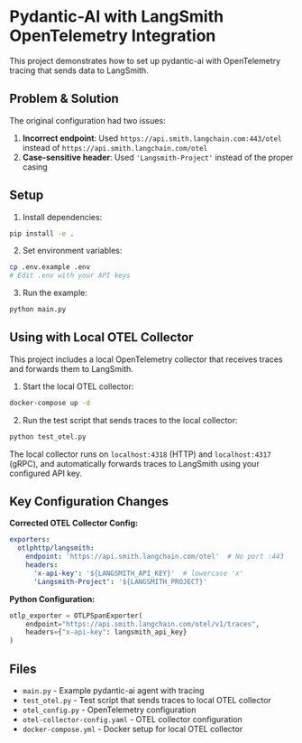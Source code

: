 # Pydantic-AI with LangSmith OpenTelemetry Integration

This project demonstrates how to set up pydantic-ai with OpenTelemetry tracing that sends data to LangSmith.

## Problem & Solution

The original configuration had two issues:
1. **Incorrect endpoint**: Used `https://api.smith.langchain.com:443/otel` instead of `https://api.smith.langchain.com/otel`
2. **Case-sensitive header**: Used `'Langsmith-Project'` instead of the proper casing

## Setup

1. Install dependencies:
```bash
pip install -e .
```

2. Set environment variables:
```bash
cp .env.example .env
# Edit .env with your API keys
```

3. Run the example:
```bash
python main.py
```

## Using with Local OTEL Collector

This project includes a local OpenTelemetry collector that receives traces and forwards them to LangSmith.

1. Start the local OTEL collector:
```bash
docker-compose up -d
```

2. Run the test script that sends traces to the local collector:
```bash
python test_otel.py
```

The local collector runs on `localhost:4318` (HTTP) and `localhost:4317` (gRPC), and automatically forwards traces to LangSmith using your configured API key.

## Key Configuration Changes

**Corrected OTEL Collector Config:**
```yaml
exporters:
  otlphttp/langsmith:
    endpoint: 'https://api.smith.langchain.com/otel'  # No port :443
    headers:
      'x-api-key': '${LANGSMITH_API_KEY}'  # lowercase 'x'
      'Langsmith-Project': '${LANGSMITH_PROJECT}'
```

**Python Configuration:**
```python
otlp_exporter = OTLPSpanExporter(
    endpoint="https://api.smith.langchain.com/otel/v1/traces",
    headers={"x-api-key": langsmith_api_key}
)
```

## Files

- `main.py` - Example pydantic-ai agent with tracing
- `test_otel.py` - Test script that sends traces to local OTEL collector
- `otel_config.py` - OpenTelemetry configuration
- `otel-collector-config.yaml` - OTEL collector configuration
- `docker-compose.yml` - Docker setup for local OTEL collector